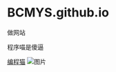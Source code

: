 # BCMYS.github.io
做网站
<html>
  <p>程序喵是傻逼</p>
  <a href="https://shequ.codemao.cn/">编程猫</a>
    <img src="20190522485155_AKZDkd.jpg" alt="图片">

  </html>
